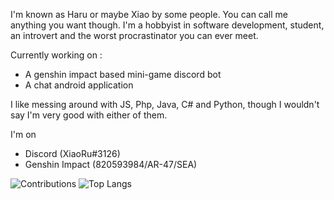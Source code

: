I'm known as Haru or maybe Xiao by some people. You can call me anything you want though. I'm a hobbyist in software development, student, an introvert and the worst procrastinator you can ever meet.

Currently working on : 
- A genshin impact based mini-game discord bot
- A chat android application

I like messing around with JS, Php, Java, C# and Python, though I wouldn't say I'm very good with either of them.



I'm on
- Discord (XiaoRu#3126)
- Genshin Impact (820593984/AR-47/SEA)

![Contributions](https://github-readme-stats.vercel.app/api?username=haru-akiyama&show_icons=true&theme=radical)
![Top Langs](https://github-readme-stats.vercel.app/api/top-langs/?username=haru-akiyama)
